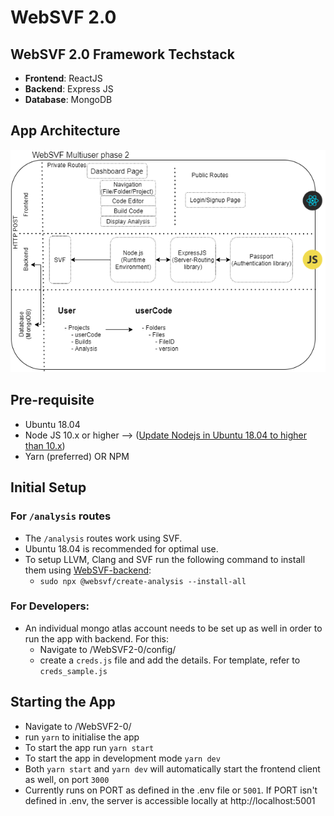 # **WebSVF 2.0**

## **WebSVF 2.0 Framework Techstack**

- **Frontend**: ReactJS
- **Backend**: Express JS
- **Database**: MongoDB

## **App Architecture**

![Alt text](./docs/images/websvf2-0-architecture.png)

## **Pre-requisite**

- Ubuntu 18.04
- Node JS 10.x or higher --> ([Update Nodejs in Ubuntu 18.04 to higher than 10.x](https://linuxize.com/post/how-to-install-node-js-on-ubuntu-18.04/))
- Yarn (preferred) OR NPM

## **Initial Setup**

### **For `/analysis` routes**

- The `/analysis` routes work using SVF.
- Ubuntu 18.04 is recommended for optimal use.
- To setup LLVM, Clang and SVF run the following command to install them using [WebSVF-backend](https://www.npmjs.com/package/@websvf/create-analysis):
  - `sudo npx @websvf/create-analysis --install-all`

### **For Developers:**

- An individual mongo atlas account needs to be set up as well in order to run the app with backend. For this:
  - Navigate to /WebSVF2-0/config/
  - create a `creds.js` file and add the details. For template, refer to `creds_sample.js`

## **Starting the App**

- Navigate to /WebSVF2-0/
- run `yarn` to initialise the app
- To start the app run `yarn start`
- To start the app in development mode `yarn dev`
- Both `yarn start` and `yarn dev` will automatically start the frontend client as well, on port `3000`
- Currently runs on PORT as defined in the .env file or `5001`. If PORT isn't defined in .env, the server is accessible locally at http://localhost:5001
